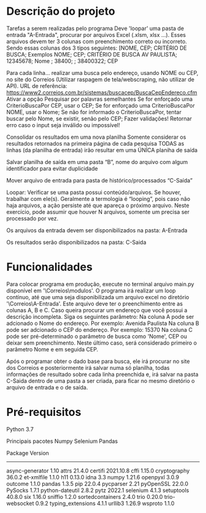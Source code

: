 
# Descrição do projeto

Tarefas a serem realizadas pelo programa
Deve 'loopar' uma pasta de entrada "A-Entrada", procurar por arquivos Excel (.xlsm, xlsx ...). Esses arquivos devem ter 3 colunas com preenchimento correto ou incorreto. Sendo essas colunas dos 3 tipos seguintes: [NOME, CEP; CRITÉRIO DE BUSCA; Exemplos
NOME;        CEP;       CRITÉRIO DE BUSCA
AV PAULISTA; 12345678;  Nome
    ;        38400;
    ;        38400322;  CEP

Para cada linha... realizar uma busca pelo endereço, usando NOME ou CEP, no site do Correios (Utilizar raspagem de tela/webscraping, não utilizar de API).
URL de referência: https://www2.correios.com.br/sistemas/buscacep/BuscaCepEndereco.cfm
    Ativar a opção Pesquisar por palavras semelhantes
    Se for enforçado uma CriterioBuscaPor CEP, usar o CEP;
    Se for enforçado uma CriterioBuscaPor NOME, usar o Nome;
    Se não for informado o CriterioBuscaPor, tentar buscar pelo Nome, se existir, senão pelo CEP;
    Fazer validações! Retornar erro caso o input seja inválido ou impossível!

Consolidar os resultados em uma nova planilha
Somente considerar os resultados retornados na primeira página de cada pesquisa
TODAS as linhas (da planilha de entrada) irão resultar em uma ÚNÍCA planiha de saída

Salvar planilha de saída em uma pasta “B”, nome do arquivo com algum identificador para evitar duplicidade

Mover arquivo de entrada para pasta de histórico/processados “C-Saída”

Loopar: Verificar se uma pasta possui conteúdo/arquivos. Se houver, trabalhar com ele(s).
Geralmente a termologia é “looping”, pois caso não haja arquivos, a ação persiste até que apareça o próximo arquivo.
Neste exercício, pode assumir que houver N arquivos, somente um precisa ser processado por vez.

Os arquivos da entrada devem ser disponibilizados na pasta:
A-Entrada

Os resultados serão disponibilizados na pasta:
C-Saida

# Funcionalidades

Para colocar programa em produção, execute no terminal arquivo main.py disponível em '\Correios\modulos'. O programa irá realizar um loop contínuo, até que uma seja disponibilizada um arquivo excel no diretório '\Correios\A-Entrada'. Este arquivo deve ter o preenchimento entre as colunas A, B e C. Caso queira procurar um endereço que você possui a descrição incompleta. Siga os seguintes parâmetro:
Na coluna A pode ser adcionado o Nome do endereço. Por exemplo: Avenida Paulista
Na coluna B pode ser adcionado o CEP do endereço. Por exemplo: 15370
Na coluna C pode ser pré-determinado o parâmetro de busca como 'Nome', CEP ou deixar sem preenchimento. Neste último caso, será considerado primeiro o parâmetro Nome e em seguida CEP.

Após o programar obter o dado base para busca, ele irá procurar no site dos Correios e posteriormente irá salvar numa só planilha, todas informações de resultado sobre cada linha preenchida e, irá salvar na pasta C-Saida dentro de uma pasta a ser criada, para ficar no mesmo diretório o arquivo de entrada e o de saída.

# Pré-requisitos 

Python 3.7

Principais pacotes
Numpy
Selenium
Pandas

Package           Version
----------------- ---------
async-generator   1.10
attrs             21.4.0
certifi           2021.10.8
cffi              1.15.0
cryptography      36.0.2
et-xmlfile        1.1.0
h11               0.13.0
idna              3.3
numpy             1.21.6
openpyxl          3.0.9
outcome           1.1.0
pandas            1.3.5
pip               22.0.4
pycparser         2.21
pyOpenSSL         22.0.0
PySocks           1.7.1
python-dateutil   2.8.2
pytz              2022.1
selenium          4.1.3
setuptools        40.8.0
six               1.16.0
sniffio           1.2.0
sortedcontainers  2.4.0
trio              0.20.0
trio-websocket    0.9.2
typing_extensions 4.1.1
urllib3           1.26.9
wsproto           1.1.0